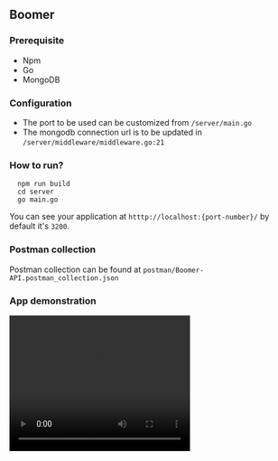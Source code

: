 ## Boomer

### Prerequisite

- Npm
- Go
- MongoDB

### Configuration

- The port to be used can be customized from `/server/main.go`
- The mongodb connection url is to be updated in `/server/middleware/middleware.go:21`

### How to run?

```
  npm run build
  cd server
  go main.go
```

You can see your application at `htttp://localhost:{port-number}/` by default it's `3200`.

### Postman collection

Postman collection can be found at `postman/Boomer-API.postman_collection.json`

### App demonstration
<video width="320" height="240" controls>
  <source src="https://www.loom.com/share/08bf6c62a6a84554ab7c19840f6c7285" type="video/mp4">
</video>
